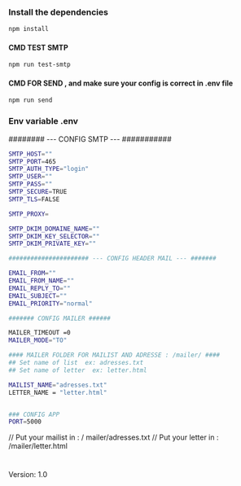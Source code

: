 ### Install the dependencies

```bash
npm install
```

#### CMD TEST SMTP

```bash
npm run test-smtp
```

#### CMD FOR SEND , and make sure your config is correct in .env file

```bash
npm run send
```

### Env variable .env

######## --- CONFIG SMTP --- ###########

```bash
SMTP_HOST=""
SMTP_PORT=465
SMTP_AUTH_TYPE="login"
SMTP_USER=""
SMTP_PASS=""
SMTP_SECURE=TRUE
SMTP_TLS=FALSE

SMTP_PROXY=

SMTP_DKIM_DOMAINE_NAME=""
SMTP_DKIM_KEY_SELECTOR=""
SMTP_DKIM_PRIVATE_KEY=""

###################### --- CONFIG HEADER MAIL --- #######

EMAIL_FROM=""
EMAIL_FROM_NAME=""
EMAIL_REPLY_TO=""
EMAIL_SUBJECT=""
EMAIL_PRIORITY="normal"

####### CONFIG MAILER ######

MAILER_TIMEOUT =0
MAILER_MODE="TO"

#### MAILER FOLDER FOR MAILIST AND ADRESSE : /mailer/ ####
## Set name of list  ex: adresses.txt
## Set name of letter  ex: letter.html

MAILIST_NAME="adresses.txt"
LETTER_NAME = "letter.html"


### CONFIG APP
PORT=5000

```

// Put your mailist in : / mailer/adresses.txt
// Put your letter in : /mailer/letter.html

#

Version: 1.0
